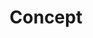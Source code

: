 ---
# Concept Page Content
title: "Concept"
meta_title: "CONCEPT"
description: "Our concept and approach"

# Main introduction section
intro:
  content: |
    Sovereign Engineering is a six-week, in-person program held on the island of Madeira. Its sole purpose is to create the best possible environment for **high-bandwidth ideation, collaboration, and rapid prototyping** around freedom-tech such as Bitcoin, Lightning, and Nostr.

    This environment is powered by a relentless weekly cadence designed for exploration: *Monday Mornings* set the theme, *Tuesday Talks* provoke discussion, *Wednesday Workshops* transfer hands-on skills, *Thursday* offers time for reflection and experimentation, and by Friday's Demo Day, every participant has completed an entire **show → talk → build** loop—ready to reset and do it again the following week.

    The program is **private and off the record**—a safe space where 21 value-aligned builders can think freely, experiment boldly, and ship rapidly without the constraints of public scrutiny. When you bring 21 value-aligned people together in a place that's super Bitcoin-friendly, beautiful, and allows for spontaneous creation, magical things are bound to happen.
  image: "show-talk-build-loop.jpeg"

# Concept sections
sections:
  - id: "core-pillars"
    title: "Core Pillars"
    content: |
      Sovereign Engineering rests on five fundamental pillars that create the conditions for magical collaboration:

      **The Weekly Loop**: The relentless show → talk → build rhythm that drives momentum and prevents perfectionism paralysis. Every week follows the same structure, creating a metronome for creativity.

      **The Walks**: Three-hour weekend hikes that stimulate creative thought through "left foot, right foot, left brain, right brain" activation. Walking isn't downtime—it's moving R&D.

      **Friday Demo Days**: Where the rubber meets the road—every participant must demo working code every week, no exceptions. Aggressively time-boxed with 6-minute demos and 2-minute discussions.

      **Six Captains**: Each week has a dedicated captain who steers the ship, ensuring organic emergence rather than top-down direction. Leadership rotates, keeping the program tight without feeling top-down.

      **In-Person Intensity**: Being physically present on a remote island creates the commitment and focus needed for deep work. High-bandwidth communication, trust building, and ideation only work in person.

  - id: "weekly-loop"
    title: "The Weekly Loop"
    content: |
      The week acts as a metronome for creativity. Friday's *Show* sets a hard deadline that concentrates effort—every participant must demo something they wrote or prompted into existence themselves. The moment code compiles on stage it becomes shared reality. Over the weekend and during Monday's orientation the cohort *Talks*—walking Madeira's levadas, swapping critiques, and letting distributed cognition surface better approaches. From Tuesday onwards everyone *Builds* toward the next demo.

      **Monday Mornings**: Orientation and setting the tone. The first week introduces the concept, while subsequent weeks set course for new directions using maritime metaphors—we're exploring the wide, unexplored cryptographic sea opened by Bitcoin and Nostr.

      **Tuesday Talks**: Participants present slides, share ideas, and give talks. The weekly captain often leads discussions, and organizers share insights, especially in the first week.

      **Wednesday Workshops**: Hands-on sessions where participants teach each other practical skills—setting up Nostr relays, configuring Blossom servers, working with Lightning networks, and more.

      **Thursday Time Off**: A day for exploration, experimentation, or refining work. Madeira's beauty provides the perfect backdrop for reflection.

      **Friday Festivities**: Demo day starting after lunch, with 6-minute demos and 2-minute discussions, followed by a standing barbecue that encourages natural group mixing.

  - id: "walks"
    title: "The Walks"
    content: |
      Walking isn't downtime—it's moving *R&D*. The weekend walks are the absolute core pillar of Sovereign Engineering, designed for light to moderate 1-2 hour hikes at a comfortable pace where participants can walk side-by-side and have conversations without breaking a sweat.

      **Why Walking Works**: Research shows walking stimulates creative thought. As one participant put it: "left foot, right foot, left brain, right brain." The physical movement activates your whole being and creates the perfect conditions for free-flowing ideas.

      **Natural Group Mixing**: With 21 participants, the walks naturally mix the group. You'll have many different conversational partners during a three-hour walk. Two guides—one at the front, one at the back—ensure the group stays together by stopping every 20 minutes to enjoy views, take water breaks, and let everyone catch up.

      **The Alternative**: Contrast this with sitting around a long table for dinner—you'd have at most three conversational partners (left, right, front) and the group wouldn't mix. Walking creates the natural group formation and spontaneous conversations we need.

      **The Path Requirements**: The path must be wide enough so people can walk next to each other (not single-file), mostly flat so anyone can participate, and comfortable enough that you can talk while walking. The guides must keep the group together and stop regularly to let everyone catch up.

      The island's levadas, coastal paths, and high-altitude ridges offer constantly changing scenery—nature's own slide deck. Exposure to sun, wind, and ocean spray anchors discussions in sensory memory; participants can later reference "that idea above the cloud layer" and everyone knows the exact moment.
    image: "revealed-on-walk.jpg"
    float: "right"

  - id: "demo-day"
    title: "Friday: Demo Day"
    content: |
      Nothing concentrates the mind like a live demo. Every Friday afternoon the cohort gathers to **show whatever runs**. Polish is optional, honesty is mandatory. The rule is simple: you must demo something new every week—either related to ongoing work or completely fresh ideas.

      **The Format**: Aggressively time-boxed with 6 minutes of demo time and 2 minutes of discussion. With 20+ demos, we take breaks after every 6-7 presentations, usually running three sessions. The day typically ends around 6 PM.

      **The Philosophy**: We highly encourage trying crazy ideas every week. It doesn't matter if it's half-broken or half-baked—just give it your best shot and show it on Friday. This prevents "strudelutions" by forcing thin vertical slices over speculative architecture.

      **The Celebration**: After demos, we have a standing barbecue (no pre-arranged seating) that encourages natural group mixing. Friends and family are invited to join, creating a bridge between the private program and the broader community.

      **The Impact**: Demo Day serves as a public ledger of progress. Six Fridays equal six checkpoints, creating proof-of-work encoded in weekly commits that prospective participants can review.

  - id: "in-person-off-record"
    title: "In Person, Off the Record"
    content: |
      This is a **private, off the record event**—a core principle that cannot be overstated. You cannot do proper thinking completely out in the open. You have to be able to think in private and communicate in private without worrying about the online mob coming after you for having a crazy, weird, or stupid idea.

      **Why Privacy Matters**: We want to build out in the open and care deeply about open source, but ideation and experimentation require a safe space. You only want criticism from people who are actually on your side—otherwise you might destroy a gem of an idea too early.

      **The Experience**: We've learned this through hard experience. Bringing outside people into the group too early destroys the dynamic and trust built over weeks. The private space allows for unconstrained thinking and the discussion of more radical ideas.

      **The Balance**: Once ideas are robust, they're exported to the open sea—published on Nostr, open-sourced on GitHub, or demoed publicly. The off-record space ensures critique targets the work, not internet clout.

      **Presence**: We encourage participants to be fully present—leave phones at home or put them in airplane mode. If an idea is really good, you won't need to write it down—it will stay with you or someone else will remember it.

  - id: "weekly-captains"
    title: "6 Weeks, 6 Captains"
    content: |
      Each week has a dedicated captain who steers the ship through that week's journey. The captain is the person who basically steers the ship through each week, ensuring organic emergence rather than top-down direction.

      **Captain Responsibilities**: 
      - Shepherd the walks: setting conversational pace, choosing wide paths, ensuring group mixing
      - Time-box Friday demos and keep Monday orientations on track
      - Organize Wednesday workshops and find time slots
      - Arrange rooms appropriately for different activities (talks, workshops, demos)
      - Give talks and presentations when appropriate

      **The Rotation**: By rotating leadership every week, the cohort practices the very autonomy it preaches. Leadership is shared, logistics are decentralized, and the program stays tight without feeling top-down.

      **The Exception**: One week (week 4 or 5) is designated as "time off" because the program is quite intense. We learned over time that we need this break.

  - id: "madeira-bitcoin"
    title: "Madeira: The Bitcoin Island"
    content: |
      Madeira isn't just a beautiful location—it's a **Bitcoin-friendly breeding ground** for the future. Thanks to the efforts of André and Free Madeira, there are 150+ merchants on the island accepting Bitcoin. It's so normal to pay in Bitcoin here that you don't even think about it anymore.

      **The Alpha Test Experience**: You can build a new wallet on Thursday, then go to the coffee shop on Friday and pay with the wallet you built yesterday. It works, and it's an amazing feeling. In some way, you can alpha test the future in Madeira.

      **The Filter Effect**: You can't just swing by and leave—you have to fly there. This creates a natural filter ensuring participants are committed to the full six-week experience.

      **The Environment**: Madeira is a volcanic island with subtropical climate, dark volcanic cliffs, and breathtaking topography. It's a magical place that allows for the spontaneous creation of new things and the spawning of new ideas.

      **The Community**: There are many Bitcoiners on the island, and the merchant adoption is through the roof. It's a fantastic place to run a Sovereign Engineering cohort because it's super Bitcoin-friendly and allows immediate testing of new protocols and tools.

  - id: "target-audience"
    title: "Who Should Apply"
    content: |
      We're looking for **21 value-aligned builders** who know what they're doing and want to see more cool stuff built. We don't have any official requirements—we're very open and just want to be surrounded by people who are value-aligned.

      **The Ideal Participant**:
      - Experienced builders who resonate with the Bitcoin ethos
      - Can code independently and are eager to explore the frontier
      - Excited rather than terrified by demoing half-baked prototypes
      - Crave long, oxytocin-fueled walks and thrive on rapid feedback
      - Believe that freedom-tech is the moral imperative of our time
      - Want to build the future they want to see
      - Are willing to be fully present and participate in the full program

      **The Magic Formula**: When you bring 21 value-aligned people together in a place that's super Bitcoin-friendly, beautiful, and allows for spontaneous creation, magical things are bound to happen.

      **The Goal**: We want to see awesome stuff being built, expand the impact that freedom tech can have, come up with new ideas and protocols, test them immediately, and have a good time while doing it.

# Call to action
cta:
  text: "Apply Now"
  link: "/apply"
--- 